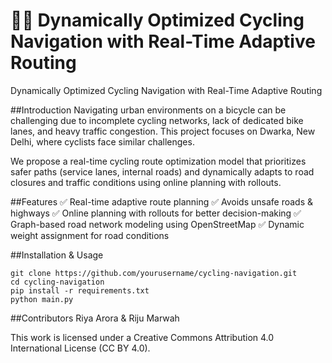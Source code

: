# 🚴‍♂️ Dynamically Optimized Cycling Navigation with Real-Time Adaptive Routing
Dynamically Optimized Cycling Navigation with Real-Time Adaptive Routing

##Introduction
Navigating urban environments on a bicycle can be challenging due to incomplete cycling networks, lack of dedicated bike lanes, and heavy traffic congestion. This project focuses on Dwarka, New Delhi, where cyclists face similar challenges.

We propose a real-time cycling route optimization model that prioritizes safer paths (service lanes, internal roads) and dynamically adapts to road closures and traffic conditions using online planning with rollouts.

##Features
✅ Real-time adaptive route planning
✅ Avoids unsafe roads & highways
✅ Online planning with rollouts for better decision-making
✅ Graph-based road network modeling using OpenStreetMap
✅ Dynamic weight assignment for road conditions

##Installation & Usage
```
git clone https://github.com/yourusername/cycling-navigation.git
cd cycling-navigation
pip install -r requirements.txt
python main.py
```

##Contributors
Riya Arora & Riju Marwah

This work is licensed under a Creative Commons Attribution 4.0 International License (CC BY 4.0).
